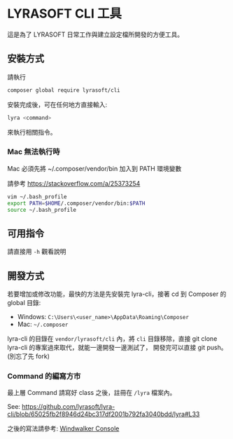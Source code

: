 # LYRASOFT CLI 工具

這是為了 LYRASOFT 日常工作與建立設定檔所開發的方便工具。

## 安裝方式

請執行

```bash
composer global require lyrasoft/cli
```

安裝完成後，可在任何地方直接輸入:

```bash
lyra <command>
```

來執行相關指令。

### Mac 無法執行時

Mac 必須先將 ~/.composer/vendor/bin 加入到 PATH 環境變數

請參考 https://stackoverflow.com/a/25373254

```bash
vim ~/.bash_profile
export PATH=$HOME/.composer/vendor/bin:$PATH
source ~/.bash_profile
```

## 可用指令

請直接用 `-h` 觀看說明

## 開發方式

若要增加或修改功能，最快的方法是先安裝完 lyra-cli，接著 cd 到 Composer 的 global 目錄:

- Windows: `C:\Users\<user_name>\AppData\Roaming\Composer`
- Mac: `~/.composer`

lyra-cli 的目錄在 `vendor/lyrasoft/cli` 內，將 `cli` 目錄移除，直接 git clone lyra-cli 的專案過來取代，就能一邊開發一邊測試了，
開發完可以直接 git push。 (別忘了先 fork)

### Command 的編寫方市

最上層 Command 請寫好 class 之後，註冊在 `/lyra` 檔案內。

See: https://github.com/lyrasoft/lyra-cli/blob/65025fb2f8946d24bc317df2001b792fa3040bdd/lyra#L33

之後的寫法請參考: [Windwalker Console](https://github.com/ventoviro/windwalker-console#windwalker-console)
